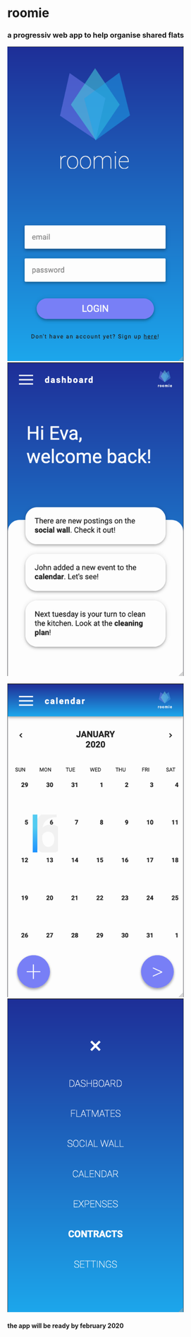 # roomie

### a progressiv web app to help organise shared flats

<p><img src="./src/images/login.png" width="400"><img src="./src/images/dashboard.png" width="400">
</p>
<p>
  <img src="./src/images/calendar.png" width="400"><img src="./src/images/nav.png" width="400">
</p>

#### the app will be ready by february 2020
